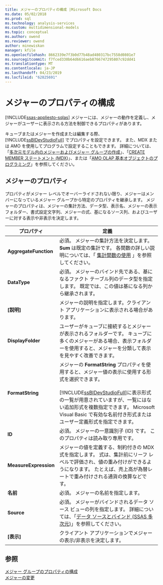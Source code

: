 ```yaml
---
title: メジャーのプロパティの構成 |Microsoft Docs
ms.date: 05/02/2018
ms.prod: sql
ms.technology: analysis-services
ms.custom: multidimensional-models
ms.topic: conceptual
ms.author: owend
ms.reviewer: owend
author: minewiskan
manager: kfile
ms.openlocfilehash: 8662339e7f3b0d77b48ad480317bc7558d0801e7
ms.sourcegitcommit: f7fced330b64d6616aeb8766747295807c92dd41
ms.translationtype: MT
ms.contentlocale: ja-JP
ms.lasthandoff: 04/23/2019
ms.locfileid: "62825691"
---
```

# <a name="configure-measure-properties"></a>メジャーのプロパティの構成
[!INCLUDE[ssas-appliesto-sqlas](../../includes/ssas-appliesto-sqlas.md)]
  メジャーには、メジャーの動作を定義し、メジャーがユーザーに表示される方法を制御できるプロパティがあります。  
  
 キューブまたはメジャーを作成または編集する際、 [!INCLUDE[ssBIDevStudioFull](../../includes/ssbidevstudiofull-md.md)] でプロパティを設定できます。 また、MDX または AMO を使用してプログラムで設定することもできます。 詳細については、「[多次元モデル内のメジャーおよびメジャー グループの作成](../../analysis-services/multidimensional-models/create-measures-and-measure-groups-in-multidimensional-models.md)」、「[CREATE MEMBER ステートメント &#40;MDX&#41;](../../mdx/mdx-data-definition-create-member.md)」、または「[AMO OLAP 基本オブジェクトのプログラミング](https://docs.microsoft.com/bi-reference/amo/programming-amo-olap-basic-objects)」を参照してください。  
  
## <a name="measure-properties"></a>メジャーのプロパティ  
 プロパティがメジャー レベルでオーバーライドされない限り、メジャーはメンバーになっているメジャー グループから特定のプロパティを継承します。 メジャーのプロパティは、メジャーの集計方法、データ型、表示名、メジャーの表示フォルダー、書式設定文字列、メジャーの式、基になるソース列、およびユーザーに対する表示や非表示を決定します。  
  
|プロパティ|定義|  
|--------------|----------------|  
|**AggregateFunction**|必須。 メジャーの集計方法を決定します。 **Sum** は既定の集計です。 各関数の詳しい説明については、「 [集計関数の使用](../../analysis-services/multidimensional-models/use-aggregate-functions.md) 」を参照してください。|  
|**DataType**|必須。 メジャーのバインド先である、基になるファクト テーブル列のデータ型を指定します。 既定では、この値は基になる列から継承されます。|  
|**[説明]**|メジャーの説明を指定します。クライアント アプリケーションに表示される場合があります。|  
|**DisplayFolder**|ユーザーがキューブに接続するとメジャーが表示されるフォルダーです。 キューブに多くのメジャーがある場合、表示フォルダーを使用すると、メジャーを分類して表示を見やすく改善できます。|  
|**FormatString**|メジャーの **FormatString** プロパティを使用すると、メジャー値の表示に使用する形式を選択できます。<br /><br /> [!INCLUDE[ssBIDevStudioFull](../../includes/ssbidevstudiofull-md.md)]に表示形式の一覧が用意されていますが、一覧にはない追加形式を複数指定できます。 Microsoft Visual Basic で有効な名前付き形式またはユーザー定義形式を指定できます。|  
|**ID**|必須。 メジャーの一意識別子 (ID) です。 このプロパティは読み取り専用です。|  
|**MeasureExpression**|メジャーの値を定義する、制約付きの MDX 式を指定します。 式は、集計前にリーフ レベルで評価され、値の重み付けができるようになります。 たとえば、売上高が為替レートで重み付けされる通貨の換算などです。|  
|**名前**|必須。 メジャーの名前を指定します。|  
|**Source**|必須。 メジャーがバインドされるデータ ソース ビューの列を指定します。 詳細については、「[データ ソースとバインド &#40;SSAS 多次元&#41;](../../analysis-services/multidimensional-models/data-sources-and-bindings-ssas-multidimensional.md)」を参照してください。|  
|**[表示]**|クライアント アプリケーションでメジャーの表示/非表示を決定します。|  
  
## <a name="see-also"></a>参照  
 [メジャー グループのプロパティの構成](../../analysis-services/multidimensional-models/configure-measure-group-properties.md)   
 [メジャーの変更](../../analysis-services/lesson-3-1-modifying-measures.md)  
  
  
